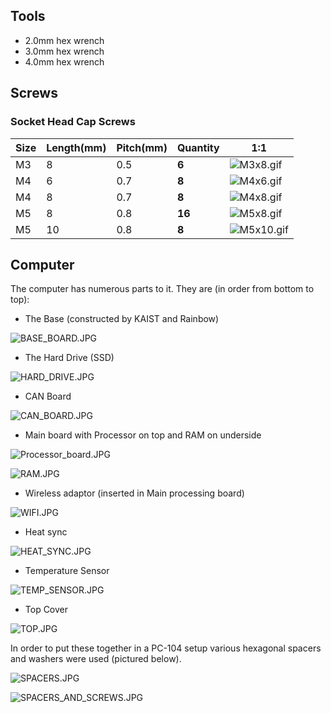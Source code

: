 ## Tools

- 2.0mm hex wrench
- 3.0mm hex wrench
- 4.0mm hex wrench

## Screws

### Socket Head Cap Screws

| Size | Length(mm) | Pitch(mm) | Quantity | 1:1                                    |
| ---- | ---------- | --------- | -------- | -------------------------------------- |
| M3   | 8          | 0.5       | **6**    | ![M3x8.gif‎](M3x8.gif‎ "M3x8.gif‎")    |
| M4   | 6          | 0.7       | **8**    | ![M4x6.gif‎](M4x6.gif‎ "M4x6.gif‎")    |
| M4   | 8          | 0.7       | **8**    | ![M4x8.gif‎](M4x8.gif‎ "M4x8.gif‎")    |
| M5   | 8          | 0.8       | **16**   | ![M5x8.gif‎](M5x8.gif‎ "M5x8.gif‎")    |
| M5   | 10         | 0.8       | **8**    | ![M5x10.gif‎](M5x10.gif‎ "M5x10.gif‎") |



## Computer

The computer has numerous parts to it. They are (in order from bottom to
top):

- The Base (constructed by KAIST and Rainbow)

![BASE\_BOARD.JPG](BASE_BOARD.JPG "BASE_BOARD.JPG")

- The Hard Drive (SSD)

![HARD\_DRIVE.JPG](HARD_DRIVE.JPG "HARD_DRIVE.JPG")

- CAN Board

![CAN\_BOARD.JPG](CAN_BOARD.JPG "CAN_BOARD.JPG")

- Main board with Processor on top and RAM on underside

![Processor\_board.JPG](Processor_board.JPG "Processor_board.JPG")

![RAM.JPG](RAM.JPG "RAM.JPG")

- Wireless adaptor (inserted in Main processing board)

![WIFI.JPG](WIFI.JPG "WIFI.JPG")

- Heat sync

![HEAT\_SYNC.JPG](HEAT_SYNC.JPG "HEAT_SYNC.JPG")

- Temperature Sensor

![TEMP\_SENSOR.JPG](TEMP_SENSOR.JPG "TEMP_SENSOR.JPG")

- Top Cover

![TOP.JPG](TOP.JPG "TOP.JPG")

In order to put these together in a PC-104 setup various hexagonal
spacers and washers were used (pictured below).

![SPACERS.JPG](SPACERS.JPG "SPACERS.JPG")

![SPACERS\_AND\_SCREWS.JPG](SPACERS_AND_SCREWS.JPG
"SPACERS_AND_SCREWS.JPG")
